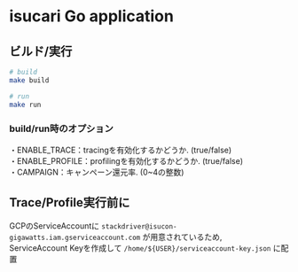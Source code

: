 # isucari Go application

## ビルド/実行

```sh
# build
make build

# run
make run
```
  
### build/run時のオプション
・ENABLE_TRACE：tracingを有効化するかどうか. (true/false)  
・ENABLE_PROFILE：profilingを有効化するかどうか. (true/false)  
・CAMPAIGN：キャンペーン還元率. (0~4の整数)  
  
## Trace/Profile実行前に
GCPのServiceAccountに `stackdriver@isucon-gigawatts.iam.gserviceaccount.com` が用意されているため,  
ServiceAccount Keyを作成して `/home/${USER}/serviceaccount-key.json` に配置
